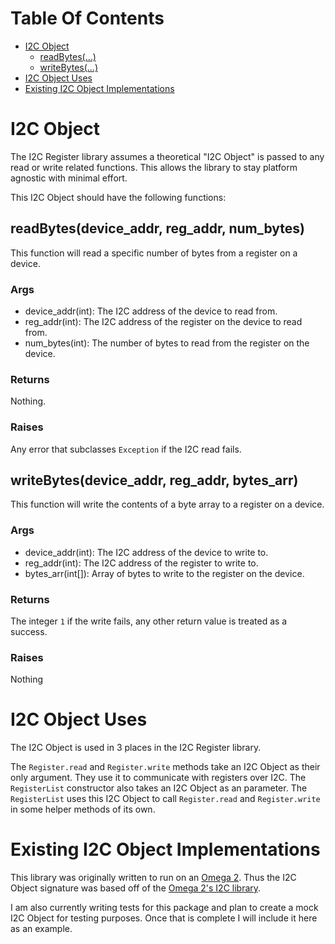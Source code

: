 # Table Of Contents
- [I2C Object](#i2c-object)
    - [readBytes(...)](#readbytesdevice_addr-reg_addr-num_bytes)
    - [writeBytes(...)](#writebytesdevice_addr-reg_addr-bytes_arr)
- [I2C Object Uses](#i2c-object-uses)
- [Existing I2C Object Implementations](#existing-i2c-object-implementations)

# I2C Object
The I2C Register library assumes a theoretical "I2C Object" is passed to any read or write related functions. This 
allows the library to stay platform agnostic with minimal effort. 

This I2C Object should have the following functions:
## readBytes(device_addr, reg_addr, num_bytes)
This function will read a specific number of bytes from a register on a device.

### Args
- device_addr(int): The I2C address of the device to read from.
- reg_addr(int): The I2C address of the register on the device to read from.
- num_bytes(int): The number of bytes to read from the register on the device.

### Returns
Nothing.

### Raises
Any error that subclasses `Exception` if the I2C read fails.

## writeBytes(device_addr, reg_addr, bytes_arr)
This function will write the contents of a byte array to a register on a device.

### Args
- device_addr(int): The I2C address of the device to write to.
- reg_addr(int): The I2C address of the register to write to.
- bytes_arr(int[]): Array of bytes to write to the register on the device.

### Returns
The integer `1` if the write fails, any other return value is treated as a success.

### Raises
Nothing

# I2C Object Uses
The I2C Object is used in 3 places in the I2C Register library. 

The `Register.read` and `Register.write` methods take an I2C Object as their only argument. They use it to communicate 
with registers over I2C. The `RegisterList` constructor also takes an I2C Object as an parameter. The `RegisterList` uses 
this I2C Object to call `Register.read` and `Register.write` in some helper methods of its own. 


# Existing I2C Object Implementations
This library was originally written to run on an [Omega 2](https://www.indiegogo.com/projects/omega2-5-linux-computer-with-wi-fi-made-for-iot#/). 
Thus the I2C Object signature was based off of the [Omega 2's I2C library](https://docs.onion.io/omega2-docs/i2c-python-module.html). 

I am also currently writing tests for this package and plan to create a mock I2C Object for testing purposes. Once that 
is complete I will include it here as an example.
